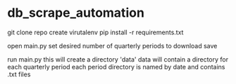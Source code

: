 # db_scrape_automation

git clone repo
create virutalenv
pip install -r requirements.txt

open main.py
  set desired number of quarterly periods to download
  save

run main.py
  this will create a directory 'data'
  data will contain a directory for each quarterly period 
    each period directory is named by date and contains .txt files
